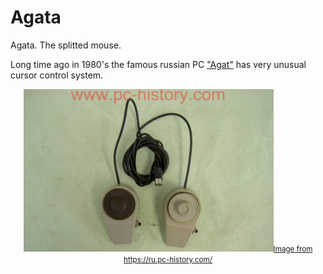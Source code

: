 # Agata
Agata. The splitted mouse.


Long time ago in 1980's the famous russian PC ["Agat"](http://agatcomp.ru/agat/index.shtml) has very unusual cursor control system. 

<p align="center"><img src="img/agat.jpg"/><small><a href="https://ru.pc-history.com/">Image from https://ru.pc-history.com/</a></small></p>